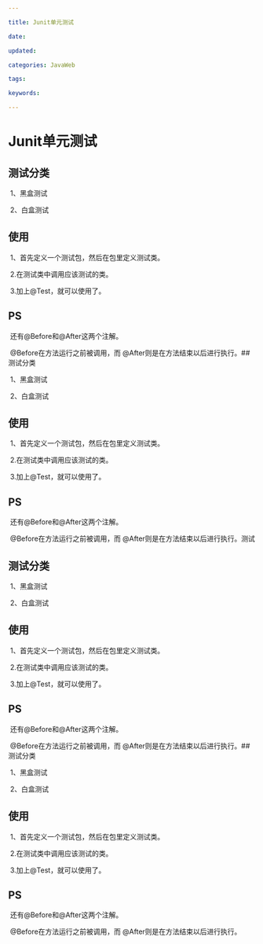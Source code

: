 ```yaml
---

title: Junit单元测试

date: 

updated: 

categories: JavaWeb

tags: 

keywords: 

---
```

# Junit单元测试

## 测试分类

​	1、黑盒测试

​	2、白盒测试

## 使用

​	1、首先定义一个测试包，然后在包里定义测试类。

​	2.在测试类中调用应该测试的类。

​	3.加上@Test，就可以使用了。

## PS

​	还有@Before和@After这两个注解。

​	@Before在方法运行之前被调用，而 @After则是在方法结束以后进行执行。## 测试分类

​	1、黑盒测试

​	2、白盒测试

## 使用

​	1、首先定义一个测试包，然后在包里定义测试类。

​	2.在测试类中调用应该测试的类。

​	3.加上@Test，就可以使用了。

## PS

​	还有@Before和@After这两个注解。

​	@Before在方法运行之前被调用，而 @After则是在方法结束以后进行执行。测试

## 测试分类

​	1、黑盒测试

​	2、白盒测试

## 使用

​	1、首先定义一个测试包，然后在包里定义测试类。

​	2.在测试类中调用应该测试的类。

​	3.加上@Test，就可以使用了。

## PS

​	还有@Before和@After这两个注解。

​	@Before在方法运行之前被调用，而 @After则是在方法结束以后进行执行。## 测试分类

​	1、黑盒测试

​	2、白盒测试

## 使用

​	1、首先定义一个测试包，然后在包里定义测试类。

​	2.在测试类中调用应该测试的类。

​	3.加上@Test，就可以使用了。

## PS

​	还有@Before和@After这两个注解。

​	@Before在方法运行之前被调用，而 @After则是在方法结束以后进行执行。